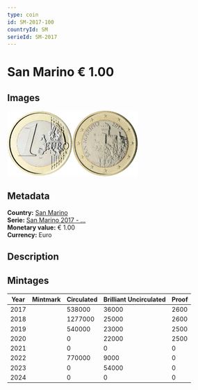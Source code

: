 ```yaml
---
type: coin
id: SM-2017-100
countryId: SM
serieId: SM-2017
---
```


# San Marino € 1.00

## Images

<img src="../../../Images/common-2007-100.webp" height="150" alt="Front image"><img src="Images/san marino-2017-100.webp" height="150" alt="Back image">

## Metadata

**Country:** [San Marino](../index.md)\
**Serie:** [San Marino 2017 - ...](index.md)\
**Monetary value:** € 1.00\
**Currency:** Euro

## Description

## Mintages

| Year | Mintmark | Circulated | Brilliant Uncirculated | Proof |
| ---- | -------- | ---------- | ---------------------- | ----- |
| 2017 |          | 538000     | 36000                  | 2600  |
| 2018 |          | 1277000    | 25000                  | 2600  |
| 2019 |          | 540000     | 23000                  | 2500  |
| 2020 |          | 0          | 22000                  | 2500  |
| 2021 |          | 0          | 0                      | 0     |
| 2022 |          | 770000     | 9000                   | 0     |
| 2023 |          | 0          | 54000                  | 0     |
| 2024 |          | 0          | 0                      | 0     |
